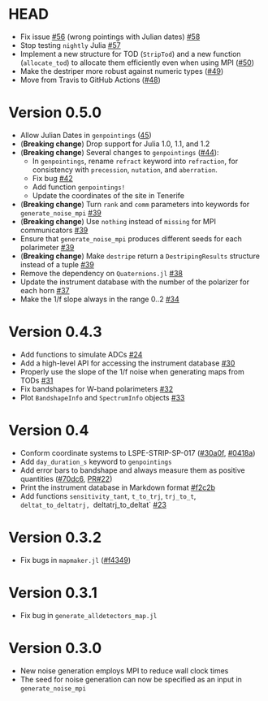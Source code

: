# HEAD

-   Fix issue [#56](https://github.com/lspestrip/Stripeline.jl/issues/56) (wrong pointings with Julian dates) [#58](https://github.com/lspestrip/Stripeline.jl/pull/58)
-   Stop testing `nightly` Julia [#57](https://github.com/lspestrip/Stripeline.jl/pull/57)
-   Implement a new structure for TOD (`StripTod`) and a new function (`allocate_tod`) to allocate them efficiently even when using MPI ([#50](https://github.com/lspestrip/Stripeline.jl/pull/50))
-   Make the destriper more robust against numeric types ([#49](https://github.com/lspestrip/Stripeline.jl/pull/49))
-   Move from Travis to GitHub Actions ([#48](https://github.com/lspestrip/Stripeline.jl/pull/48))

# Version 0.5.0

-   Allow Julian Dates in `genpointings` ([45](https://github.com/lspestrip/Stripeline.jl/pull/45))
-   (**Breaking change**) Drop support for Julia 1.0, 1.1, and 1.2
-   (**Breaking change**) Several changes to `genpointings` ([#44](https://github.com/lspestrip/Stripeline.jl/pull/44)):
    -   In `genpointings`, rename `refract` keyword into `refraction`, for consistency with `precession`, `nutation`, and `aberration`.
    -   Fix bug [#42](https://github.com/lspestrip/Stripeline.jl/issues/42)
    -   Add function `genpointings!`
    -   Update the coordinates of the site in Tenerife
-   (**Breaking change**) Turn `rank` and `comm` parameters into keywords for `generate_noise_mpi` [#39](https://github.com/lspestrip/Stripeline.jl/pull/39)
-   (**Breaking change**) Use `nothing` instead of `missing` for MPI communicators [#39](https://github.com/lspestrip/Stripeline.jl/pull/39)
-   Ensure that `generate_noise_mpi` produces different seeds for each polarimeter [#39](https://github.com/lspestrip/Stripeline.jl/pull/39)
-   (**Breaking change**) Make `destripe` return a `DestripingResults` structure instead of a tuple [#39](https://github.com/lspestrip/Stripeline.jl/pull/39)
-   Remove the dependency on `Quaternions.jl` [#38](https://github.com/lspestrip/Stripeline.jl/pull/38)
-   Update the instrument database with the number of the polarizer for each horn [#37](https://github.com/lspestrip/Stripeline.jl/pull/37)
-   Make the 1/f slope always in the range 0..2 [#34](https://github.com/lspestrip/Stripeline.jl/pull/34)

# Version 0.4.3

-   Add functions to simulate ADCs [#24](https://github.com/lspestrip/Stripeline.jl/pull/24)
-   Add a high-level API for accessing the instrument database [#30](https://github.com/lspestrip/Stripeline.jl/pull/30)
-   Properly use the slope of the 1/f noise when generating maps from TODs [#31](https://github.com/lspestrip/Stripeline.jl/pull/31)
-   Fix bandshapes for W-band polarimeters [#32](https://github.com/lspestrip/Stripeline.jl/pull/32)
-   Plot `BandshapeInfo` and `SpectrumInfo` objects [#33](https://github.com/lspestrip/Stripeline.jl/pull/33)

# Version 0.4

-   Conform coordinate systems to LSPE-STRIP-SP-017 ([#30a0f](https://github.com/lspestrip/Stripeline.jl/commit/30a0fbdb5fe45fa20cd7a2fef08bc114ad3d7956), [#0418a](https://github.com/lspestrip/Stripeline.jl/commit/0418a40a489cd2dfd7607effe661c55af1ca649e))
-   Add `day_duration_s` keyword to `genpointings`
-   Add error bars to bandshape and always measure them as positive quantities ([#70dc6](https://github.com/lspestrip/Stripeline.jl/commit/70dc6612e3784e4b3cfded55540e01cccec0bbf3), [PR#22](https://github.com/lspestrip/Stripeline.jl/pull/22))
-   Print the instrument database in Markdown format [#f2c2b](https://github.com/lspestrip/Stripeline.jl/commit/f2c2b11b317b149131ee4ab447a4ffe680148f2d)
-   Add functions `sensitivity_tant`, `t_to_trj`, `trj_to_t`, `deltat_to_deltatrj, `deltatrj_to_deltat` [#23](https://github.com/lspestrip/Stripeline.jl/pull/23)

# Version 0.3.2

-   Fix bugs in `mapmaker.jl` ([#f4349](https://github.com/lspestrip/Stripeline.jl/commit/f434916605201fd3e3daa81497248270b6378d76))


# Version 0.3.1

-   Fix bug in `generate_alldetectors_map.jl`


# Version 0.3.0

-   New noise generation employs MPI to reduce wall clock times
-   The seed for noise generation can now be specified as an input in `generate_noise_mpi`

